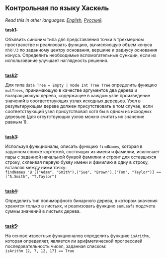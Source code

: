 ## Контрольная по языку Хаскель

*Read this in other languages: [English](README.md), [Русский](README.ru.md).*

<b>[task1](./task1.hs):</b><br>

Объявить синоним типа для представления точки в трехмерном пространстве и реализовать функцию, вычисляющую объем
конуса `πhR²/3` по заданному центру основания, вершине и радиусу основания конуса. Определить необходимые
вспомогательные функции, если их использование улучшает наглядность решения.

<br><b>[task2](./task2.hs):</b><br>

Для типа `data Tree = Empty | Node Int Tree Tree` определить функцию `mulTrees`, принимающую в качестве аргументов
два дерева и возвращающую дерево, содержащее в каждом узле произведение значений в соответствующих узлах исходных
деревьев. Узел в результирующем дереве должен присутствовать в том случае, если соответствующий узел присутствовал
хотя бы в одном из исходных деревьев (для отсутствующих узлов можно считать их значение равным 1).

<br><b>[task3](./task3.hs):</b><br>

Используя функционалы, описать функцию `findNames`, которая в заданном списке кортежей, состоящих из имени и фамилии,
исключает пары с заданной начальной буквой фамилии и строит для оставшихся строку, склеивая первую букву имени и
фамилию в одну в строку, вставляя между ними точку:<br>
`findNames 'B'[("Adam", "Smith"),("Sue", "Brown"),("Tom", "Taylor")] == ["A.Smith", "T.Taylor"]`

<br><b>[task4](./task4.hs):</b><br>
    
Определить тип полиморфного бинарного дерева, в котором значения хранятся только в листьях, и реализовать функцию
`sumLeafs` подсчета суммы значений в листьях дерева.

<br><b>[task5](./task5.hs):</b><br>
    
На основе известных функционалов определить функцию `isArithm`, которая определяет, является ли арифметической
прогрессией последовательность чисел, заданная списком:<br>
`isArithm [2, 7, 12, 17] == True`
